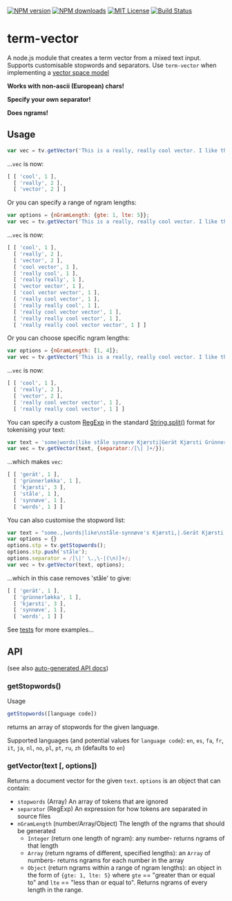[![NPM version][npm-version-image]][npm-url] [![NPM downloads][npm-downloads-image]][npm-url] [![MIT License][license-image]][license-url] [![Build Status][travis-image]][travis-url]

# term-vector
A node.js module that creates a term vector from a mixed text input. Supports customisable stopwords and separators. Use `term-vector` when implementing a [vector space model](http://en.wikipedia.org/wiki/Vector_space_model)

**Works with non-ascii (European) chars!**

**Specify your own separator!**

**Does ngrams!**


## Usage

```javascript
var vec = tv.getVector('This is a really, really cool vector. I like this VeCTor');
```

...`vec` is now:

```javascript
[ [ 'cool', 1 ],
  [ 'really', 2 ],
  [ 'vector', 2 ] ]
```


Or you can specify a range of ngram lengths:

```javascript
var options = {nGramLength: {gte: 1, lte: 5}};
var vec = tv.getVector('This is a really, really cool vector. I like this VeCTor', options);
```

...`vec` is now:
```javascript
[ [ 'cool', 1 ],
  [ 'really', 2 ],
  [ 'vector', 2 ],
  [ 'cool vector', 1 ],
  [ 'really cool', 1 ],
  [ 'really really', 1 ],
  [ 'vector vector', 1 ],
  [ 'cool vector vector', 1 ],
  [ 'really cool vector', 1 ],
  [ 'really really cool', 1 ],
  [ 'really cool vector vector', 1 ],
  [ 'really really cool vector', 1 ],
  [ 'really really cool vector vector', 1 ] ]
```

Or you can choose specific ngram lengths:


```javascript
var options = {nGramLength: [1, 4]};
var vec = tv.getVector('This is a really, really cool vector. I like this VeCTor', options);
```

...`vec` is now:
```javascript
[ [ 'cool', 1 ],
  [ 'really', 2 ],
  [ 'vector', 2 ],
  [ 'really cool vector vector', 1 ],
  [ 'really really cool vector', 1 ] ]
```


You can specify a custom [RegExp](https://developer.mozilla.org/en-US/docs/Web/JavaScript/Reference/Global_Objects/RegExp) in the standard [String.split()](https://developer.mozilla.org/en-US/docs/Web/JavaScript/Reference/Global_Objects/String/split) format for tokenising your text:

```javascript
var text = 'some|words|like ståle synnøve Kjærsti|Gerät Kjærsti Grünnerløkka Kjærsti';
var vec = tv.getVector(text, {separator:/[\| ]+/});
```

...which makes `vec`:

```javascript
[ [ 'gerät', 1 ],
  [ 'grünnerløkka', 1 ],
  [ 'kjærsti', 3 ],
  [ 'ståle', 1 ],
  [ 'synnøve', 1 ],
  [ 'words', 1 ] ]
```

You can also customise the stopword list:

```javascript
var text = "some.,|words|like\nståle-synnøve's Kjærsti,|.Gerät Kjærsti Grünnerløkka Kjærsti";
var options = {}
options.stp = tv.getStopwords();
options.stp.push('ståle');
options.separator = /[\|' \.,\-|(\n)]+/;
var vec = tv.getVector(text, options);
```

...which in this case removes 'ståle' to give:

```javascript
[ [ 'gerät', 1 ],
  [ 'grünnerløkka', 1 ],
  [ 'kjærsti', 3 ],
  [ 'synnøve', 1 ],
  [ 'words', 1 ] ]
```


See [tests](https://github.com/fergiemcdowall/term-vector/blob/master/test/test.js) for more examples...


## API

(see also [auto-generated API docs](doc/api/module-term-vector.html))

### getStopwords()

Usage
```javascript
getStopwords([language code])
```

returns an array of stopwords for the given language.

Supported languages (and potential values for `language code`): `en`, `es`, `fa`, `fr`, `it`, `ja`, `nl`, `no`, `pl`, `pt`, `ru`, `zh` (defaults to `en`)


### getVector(text [, options])

Returns a document vector for the given `text`. `options` is an object that can contain:

* `stopwords` (Array) An array of tokens that are ignored
* `separator` (RegExp) An expression for how tokens are separated in source files
* `nGramLength` (number/Array/Object) The length of the ngrams that should be generated
	* `Integer` (return one length of ngram): any number- returns ngrams of that length
	* `Array` (return ngrams of different, specified lengths): an `Array` of numbers- returns ngrams for each number in the array
	* `Object` (return ngrams within a range of ngram lengths): an object in the form of `{gte: 1, lte: 5}` where `gte` == "greater than or equal to" and `lte` == "less than or equal to". Returns ngrams of every length in the range.

[license-image]: http://img.shields.io/badge/license-MIT-blue.svg?style=flat
[license-url]: LICENSE

[npm-url]: https://npmjs.org/package/term-vector
[npm-version-image]: http://img.shields.io/npm/v/term-vector.svg?style=flat
[npm-downloads-image]: http://img.shields.io/npm/dm/term-vector.svg?style=flat

[travis-url]: http://travis-ci.org/fergiemcdowall/term-vector
[travis-image]: http://img.shields.io/travis/fergiemcdowall/term-vector.svg?style=flat
